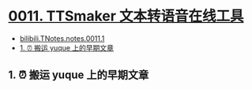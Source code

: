 # [0011. TTSmaker 文本转语音在线工具](https://github.com/Tdahuyou/TNotes.notes/tree/main/notes/0011.%20TTSmaker%20%E6%96%87%E6%9C%AC%E8%BD%AC%E8%AF%AD%E9%9F%B3%E5%9C%A8%E7%BA%BF%E5%B7%A5%E5%85%B7)

<!-- region:toc -->


- [bilibili.TNotes.notes.0011.1](https://www.bilibili.com/video/BV1iX4y1a7Fz)
- [1. ⏰ 搬运 yuque 上的早期文章](#1--搬运-yuque-上的早期文章)
<!-- endregion:toc -->

## 1. ⏰ 搬运 yuque 上的早期文章
